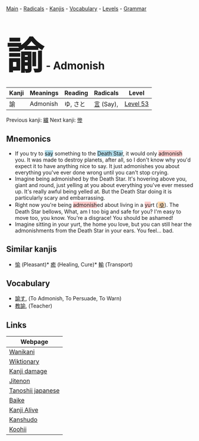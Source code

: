<style> bigfont {font-size: 100px}</style>
[Main](../index.md) -
[Radicals](../radicals.md) -
[Kanjis](../kanjis.md) -
[Vocabulary](../vocabulary.md) -
[Levels](../levels.md) -
[Grammar](../grammar.md)
# <bigfont> 諭</bigfont> - Admonish 

| Kanji | Meanings | Reading | Radicals | Level |
| --- | --- | --- | --- | --- |
| 諭 | Admonish | ゆ, さと | [言](../radicals/言.md) (Say),  | [Level 53](../levels/wk_level53.md) |

Previous kanji: [繊](繊.md) Next kanji: [惨](惨.md) 

## Mnemonics
 * If you try to <span style="background-color:#ADD8E6"> say</span> something to the <span style="background-color:#ADD8E6"> Death Star</span>, it would only <span style="background-color:#ffcccb"> admonish</span> you. It was made to destroy planets, after all, so I don't know why you'd expect it to have anything nice to say. It just admonishes you about everything you've ever done wrong until you can't stop crying.
* Imagine being admonished by the Death Star. It's hovering above you, giant and round, just yelling at you about everything you've ever messed up. It's really awful being yelled at. But the Death Star doing it is particularly scary and embarrassing.
* Right now you're being <span style="background-color:#ffcccb"> admonish</span>ed about living in a <span style="background-color:#ffcccb"> yu</span>rt (<span style="background-color:#fed8b1"> [ゆ](https://jisho.org/search/ゆ)</span>). The Death Star bellows, What, am I too big and safe for you? I'm easy to move too, you know. You're a disgrace! You should be ashamed!
* Imagine sitting in your yurt, the home you love, but you can still hear the admonishments from the Death Star in your ears. You feel... bad.


## Similar kanjis
 * [愉](愉.md) (Pleasant)* [癒](癒.md) (Healing, Cure)* [輸](輸.md) (Transport)


## Vocabulary
 * [諭す](../vocabulary/諭.md), (To Admonish, To Persuade, To Warn)
* [教諭](../vocabulary/諭.md), (Teacher)



## Links 

| Webpage |
| --- |
| [Wanikani          ](https://www.wanikani.com/kanji/諭) |
| [Wiktionary        ](https://en.wiktionary.org/wiki/諭) |
| [Kanji damage      ](http://www.kanjidamage.com/kanji/search?utf8=✓&q=諭) |
| [Jitenon           ](https://jitenon.com/kanji/諭) |
| [Tanoshii japanese ](https://www.tanoshiijapanese.com/dictionary/kanji.cfm?k=諭) |
| [Baike             ](https://baike.baidu.com/item/諭) |
| [Kanji Alive       ](https://app.kanjialive.com/諭) |
| [Kanshudo          ](https://www.kanshudo.com/searchmn?q=諭) |
| [Koohii            ](https://kanji.koohii.com/study/kanji/諭) |

